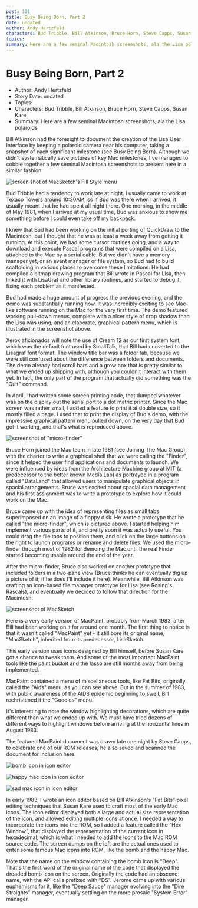 ```yaml
---
post: 121
title: Busy Being Born, Part 2
date: undated
author: Andy Hertzfeld
characters: Bud Tribble, Bill Atkinson, Bruce Horn, Steve Capps, Susan Kare
topics: 
summary: Here are a few seminal Macintosh screenshots, ala the Lisa polaroids
---
```


# Busy Being Born, Part 2
* Author: Andy Hertzfeld
* Story Date: undated
* Topics: 
* Characters: Bud Tribble, Bill Atkinson, Bruce Horn, Steve Capps, Susan Kare
* Summary: Here are a few seminal Macintosh screenshots, ala the Lisa polaroids

Bill Atkinson had the foresight to document the creation of the Lisa User Interface by keeping a polaroid camera near his computer, taking a snapshot of each significant milestone (see Busy Being Born).   Although we didn't systematically save pictures of key Mac milestones, I've managed to cobble together a few seminal Macintosh screenshots to present here in a similar fashion.

![screen shot of MacSketch's Fill Style menu](images/pattern_menu.jpg)

Bud Tribble had a tendency to work late at night.  I usually came to work at Texaco Towers around 10:30AM, so if Bud was there when I arrived, it usually meant that he had spent all night there.  One morning, in the middle of May 1981, when I arrived at my usual time, Bud was anxious to show me something before I could even take off my backpack.

I knew that Bud had been working on the initial porting of QuickDraw to the Macintosh, but I thought that he was at least a week away from getting it running. At this point, we had some cursor routines going, and a way to download and execute Pascal programs that were compiled on a Lisa, attached to the Mac by a serial cable.  But we didn't have a memory manager yet, or an event manager or file system, so Bud had to build scaffolding in various places to overcome these limitations.  He had compiled a bitmap drawing program that Bill wrote in Pascal for Lisa, then linked it with LisaGraf and other library routines, and started to debug it, fixing each problem as it manifested.

Bud had made a huge amount of progress the previous evening, and the demo was substantially running now.  It was incredibly exciting to see Mac-like software running on the Mac for the very first time.  The demo featured working pull-down menus, complete with a nicer style of drop shadow than the Lisa was using, and an elaborate, graphical pattern menu, which is illustrated in the screenshot above.

Xerox aficionados will note the use of Cream 12 as our first system font, which was the default font used by SmallTalk, that Bill had converted to the Lisagraf font format.  The window title bar was a folder tab, because we were still confused about the difference between folders and documents.  The demo already had scroll bars and a grow box that is pretty similar to what we ended up shipping with, although you couldn't interact with them yet.  In fact, the only part of the program that actually did something was the "Quit" command.

In April, I had written some screen printing code, that dumped whatever was on the display out the serial port to a dot matrix printer.  Since the Mac screen was rather small, I added a feature to print it at double size, so it mostly filled a page.   I used that to print the display of Bud's demo, with the impressive graphical pattern menu pulled down, on the very day that Bud got it working, and that's what is reproduced above.

![screenshot of "micro-finder"](images/diskettefinder.jpg)

Bruce Horn joined the Mac team in late 1981 (see Joining The Mac Group), with the charter to write a graphical shell that we were calling the "Finder", since it helped the user find applications and documents to launch.  We were influenced by ideas from the Architecture Machine group at MIT (a predecessor to the better known Media Lab) as portrayed in a program called "DataLand" that allowed users to manipulate graphical objects in spacial arrangements.  Bruce was excited about spacial data management and his first assignment was to write a prototype to explore how it could work on the Mac.

Bruce came up with the idea of representing files as small tabs superimposed on an image of a floppy disk.  He wrote a prototype that he called "the micro-finder", which is pictured above.  I started helping him implement various parts of it, and pretty soon it was actually useful.  You could drag the file tabs to position them, and click on the large buttons on the right to launch programs or rename and delete files.  We used the micro-finder through most of 1982 for demoing the Mac until the real Finder started becoming usable around the end of the year.

After the micro-finder, Bruce also worked on another prototype that included folders in a two-pane view (Bruce thinks he can eventually dig up a picture of it; if he does I'll include it here).  Meanwhile, Bill Atkinson was crafting an icon-based file manager prototype for Lisa (see Rosing's Rascals), and eventually we decided to follow that direction for the Macintosh.

![screenshot of MacSketch](images/early_macpaint.jpg)

Here is a very early version of MacPaint, probably from March 1983, after Bill had been working on it for around one month.  The first thing to notice is that it wasn't called "MacPaint" yet - it still bore its original name, "MacSketch", inherited from its predecessor, LisaSketch.  

This early version uses icons designed by Bill himself, before Susan Kare got a chance to tweak them.  And some of the most important MacPaint tools like the paint bucket and the lasso are still months away from being implemented.

MacPaint contained a menu of miscellaneous tools, like Fat Bits, originally called the "Aids" menu, as you can see above.   But in the summer of 1983, with public awareness of the AIDS epidemic beginning to swell, Bill rechristened it the "Goodies" menu.

It's interesting to note the window highlighting decorations, which are quite different than what we ended up with.  We must have tried dozens of different ways to highlight windows before arriving at the horizontal lines in August 1983. 

The featured MacPaint document was drawn late one night by Steve Capps, to celebrate one of our ROM releases;  he also saved and scanned the document for inclusion here.

![bomb icon in icon editor ](images/bomb_icon.jpg)

![happy mac icon in icon editor](images/happy_mac.jpg)

![sad mac icon in icon editor](images/sad_mac.jpg)

In early 1983, I wrote an icon editor based on Bill Atkinson's "Fat Bits" pixel editing techniques that Susan Kare used to craft most of the early Mac icons.  The icon editor displayed both a large and actual size representation of the icon, and allowed editing multiple icons at once.   I needed a way to incorporate the icons into the ROM, so I added a feature called the "Hex Window", that displayed the representation of the current  icon in hexadecimal, which is what I needed to add the icons to the Mac ROM source code.   The screen dumps on the left are the actual ones used to enter some famous Mac icons into ROM, like the bomb and the happy Mac.

Note that the name on the window containing the bomb icon is "Deep".  That's the first word of the original name of the code that displayed the dreaded bomb icon on the screen.  Originally the code had an obscene name, with the API calls prefixed with "DS".   Jerome came up with various euphemisms for it, like the "Deep Sauce" manager evolving into the "Dire Straights" manager, eventually settling on the more prosaic "System Error" manager.